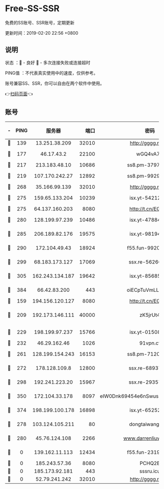 # Free-SS-SSR

免费的SS账号、SSR账号，定期更新

更新时间：2019-02-20 22:56 +0800

## 说明

状态     ：🙂 - 良好 🙁 - 多次连接失败或连接超时

PING值   ：不代表真实使用中的速度，仅供参考。

账号兼容SS、SSR，你可以自由在两个软件中使用。

👉[扫码页面](https://liesauer.github.io/free-ss-ssr.github.io/)👈

## 账号

|-|PING|服务器|端口|密码|加密方式|区域|
|:----:|:----:|:-----:|-----:|:----:|:----:|:----:|
|🙂|139|13.251.38.209|32010|http://gggg.rocks|chacha20|SG|
|🙂|177|46.17.43.2|22100|wGQ4vA7D|aes-256-gcm|RU|
|🙂|217|213.183.48.10|10686|ss8.pm-37975412|rc4-md5|RU|
|🙂|219|107.170.242.27|12892|ss8.pm-99298452|aes-256-cfb|US|
|🙂|268|35.166.99.139|32010|http://gggg.rocks|chacha20|US|
|🙂|275|159.65.133.204|10239|isx.yt-54212354|aes-256-cfb|SG|
|🙂|275|64.137.160.203|8080|http://t.cn/EGJIyrl|rc4-md5|CA|
|🙂|280|128.199.97.239|10486|isx.yt-47884262|aes-256-cfb|SG|
|🙂|285|206.189.82.176|19575|isx.yt-98194618|aes-256-cfb|SG|
|🙂|290|172.104.49.43|18924|f55.fun-99200457|aes-256-cfb|SG|
|🙂|299|68.183.173.127|17069|ssx.re-56266440|aes-256-cfb|US|
|🙂|305|162.243.134.187|19642|isx.yt-85685509|aes-256-cfb|US|
|🙂|384|66.42.83.200|443|oiECpTuVmLLxk4Ts|aes-256-cfb|US|
|🙂|159|194.156.120.127|8080|http://t.cn/EGJIyrl|rc4-md5|RU|
|🙂|209|192.173.146.111|40000|zK5jrUt4|chacha20-ietf-poly1305|US|
|🙂|229|198.199.97.237|15766|isx.yt-01508812|aes-256-cfb|US|
|🙂|232|46.29.162.46|1026|91vpn.cf|rc4-md5|RU|
|🙂|261|128.199.154.243|16153|ss8.pm-71203520|aes-256-cfb|SG|
|🙂|272|178.128.109.8|12800|ssx.re-68937951|aes-256-cfb|SG|
|🙂|298|192.241.223.20|15967|ssx.re-29357040|aes-256-cfb|US|
|🙂|350|172.104.33.178|8097|eIW0Dnk69454e6nSwuspv9DmS201tQ0D|aes-256-cfb|SG|
|🙂|374|198.199.100.178|16898|isx.yt-65252361|aes-256-cfb|US|
|🙁|278|103.124.105.211|80|dongtaiwang.com|aes-256-cfb|US|
|🙁|280|45.76.124.108|2266|www.darrenliuwei.com|aes-256-cfb|AU|
|🙁|0|139.162.11.113|12434|f55.fun-23190804|aes-256-cfb|SG|
|🙁|0|185.243.57.36|8080|PCHQ2E|rc4-md5|US|
|🙁|0|185.173.92.181|443|sssru.icu|rc4-md5|RU|
|🙁|0|52.79.241.242|32010|http://gggg.rocks|chacha20|KR|
